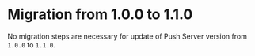 # Migration from 1.0.0 to 1.1.0

No migration steps are necessary for update of Push Server version from `1.0.0` to `1.1.0`.